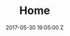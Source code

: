---
title: Home
date: 2017-05-30 19:05:00 Z
layout: home
Hero Section:
  Tagline: Innovative Solutions for Development
  Short Mission Statement: We are dedicated to data-driven solutions that build capacity,
    strengthen partnerships, and address complex policy challenges.
  Button Label: What Makes Us Different
Insights Section:
  Button Label: Read Our Latest Insights
Practice Areas Section:
  Title: Our Practice Areas
  Subtitle: Thirty Years of Solutions
  Brief Description: Lorem ipsum dolor sit amet, consectetur adipiscing elit. Donec
    urna diam, facilisis eu ante nec, mattis aliquam nulla. Orci varius natoque penatibus
    et.
  Button Label: Learn More
Projects Section:
  Title: Data-Driven Projects
  Subtitle: Our Work Around the World
  Brief Description: Marketing copy would go here to highlight the project data-base
    section of the site. Lorem ipsum dolor sit amet, consectetur adipiscing elit.
    Donec urna diam, facilisis eu ante nec, mattis aliquam nulla. Orci varius natoque
    penatibus et.
  Button Label: View Projects
---